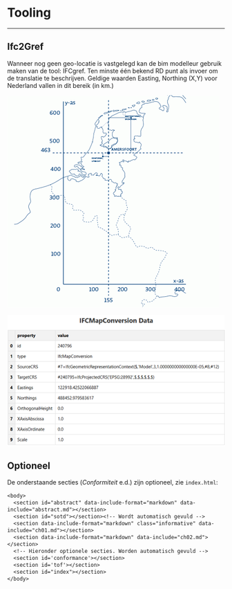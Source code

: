 # Tooling
--- 

## Ifc2Gref
Wanneer nog geen geo-locatie is vastgelegd kan de bim modelleur gebruik maken van de tool: IFCgref. Ten minste één bekend RD punt als invoer om de translatie te beschrijven. Geldige waarden Easting, Northing (X,Y) voor Nederland vallen in dit bereik (in km.)

 ![Kaart met RD Coördinaten](media/kaart-met-rd-coordinaten.gif "Kaart met RD-coördinaten")

 ![IfcMapConversion attributen en waarden](media/IfcMapconversion_attributen.png "IfcMapConversion attributen en waarde")

## Optioneel

De onderstaande secties (_Conformiteit_ e.d.) zijn optioneel, zie `index.html`:

```
<body>
  <section id="abstract" data-include-format="markdown" data-include="abstract.md"></section>
  <section id="sotd"></section><!-- Wordt automatisch gevuld -->
  <section data-include-format="markdown" class="informative" data-include="ch01.md"></section>
  <section data-include-format="markdown" data-include="ch02.md"></section>
  <!-- Hieronder optionele secties. Worden automatisch gevuld -->
  <section id='conformance'></section>
  <section id='tof'></section>
  <section id="index"></section>
</body>
```
